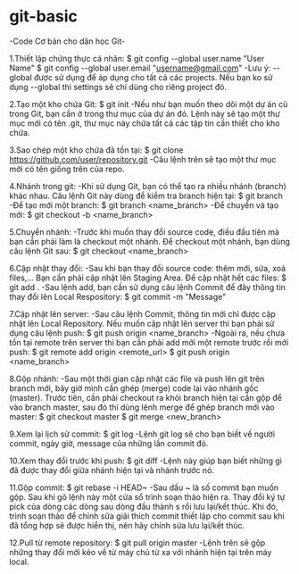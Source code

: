 # git-basic
-Code Cơ bản cho dân học Git-

1.Thiết lập chứng thực cá nhân:
$ git config --global user.name "User Name"
$ git config --global user.email "username@gmail.com"
-Lưu ý: --global được sử dụng để áp dụng cho tất cả các projects. Nếu bạn ko sử dụng --global thì settings sẽ chỉ dùng cho riêng project đó.

2.Tạo một kho chứa Git:
$ git init
-Nếu như bạn muốn theo dõi một dự án cũ trong Git, bạn cần ở trong thư mục của dự án đó. Lệnh này sẽ tạo một thư mục mới có tên .git, thư mục này chứa tất cả các tập tin cần thiết cho kho chứa.

3.Sao chép một kho chứa đã tồn tại:
$ git clone https://github.com/user/repository.git
-Câu lệnh trên sẽ tạo một thư mục mới có tên giống trên của repo.

4.Nhánh trong git:
-Khi sử dụng Git, bạn có thể tạo ra nhiều nhánh (branch) khác nhau. Câu lệnh Git này dùng để kiểm tra branch hiện tại:
$ git branch
-Để tạo mới một branch:
$ git branch <name_branch>
-Để chuyển và tạo mới:
$ git checkout -b <name_branch>

5.Chuyển nhánh:
-Trước khi muốn thay đổi source code, điều đầu tiên mà bạn cần phải làm là checkout một nhánh. Để checkout một nhánh, bạn dùng câu lệnh Git sau:
$ git checkout <name_branch>

6.Cập nhật thay đổi:
-Sau khi bạn thay đổi source code: thêm mới, sửa, xoá files,… Bạn cần phải cập nhật lên Staging Area. Để cập nhật hết các files:
$ git add .
-Sau lệnh add, bạn cần sử dụng câu lệnh Commit để đây thông tin thay đổi lên Local Respository:
$ git commit -m "Message"

7.Cập nhật lên server:
-Sau câu lệnh Commit, thông tin mới chỉ được cập nhật lên Local Repository. Nếu muốn cập nhật lên server thì bạn phải sử dụng câu lệnh push:
$ git push origin <name_branch>
-Ngoài ra, nếu chưa tồn tại remote trên server thì bạn cần phải add mới một remote trước rồi mới push:
$ git remote add origin <remote_url>
$ git push origin <name_branch>

8.Gộp nhánh:
-Sau một thời gian cập nhật các file và push lên git trên branch mới, bây giờ mình cần ghép (merge) code lại vào nhánh gốc (master). Trước tiên, cần phải checkout ra khỏi branch hiện tại cần gộp để vào branch master, sau đó thì dùng lệnh merge để ghép branch mới vào master:
$ git checkout master
$ git merge <new_branch>

9.Xem lại lịch sử commit:
$ git log
-Lệnh git log sẽ cho bạn biết về người commit, ngày giờ, message của những lần commit đó.

10.Xem thay đổi trước khi push:
  $ git diff
-Lệnh này giúp bạn biết những gì đã được thay đổi giữa nhánh hiện tại và nhánh trước nó.

11.Gộp commit:
$ git rebase -i HEAD~
-Sau dấu ~ là số commit bạn muốn gộp. Sau khi gõ lệnh này một cửa sổ trình soạn thảo hiện ra. Thay đổi ký tự pick của dòng các dòng sau dòng đầu thành s rồi lưu lại/kết thúc. Khi đó, trình soạn thảo để chỉnh sửa giải thích commit thiết lập cho commit sau khi đã tổng hợp sẽ được hiển thị, nên hãy chỉnh sửa lưu lại/kết thúc.

12.Pull từ remote repository:
$ git pull origin master
-Lệnh trên sẽ gộp những thay đổi mới kéo về từ máy chủ từ xa với nhánh hiện tại trên máy local.
